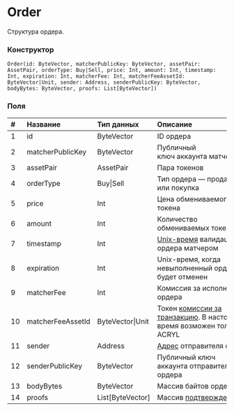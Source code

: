 # Order

Структура ордера.

### Конструктор

``` ride
Order(id: ByteVector, matcherPublicKey: ByteVector, assetPair: AssetPair, orderType: Buy|Sell, price: Int, amount: Int, timestamp: Int, expiration: Int, matcherFee: Int, matcherFeeAssetId: ByteVector|Unit, sender: Address, senderPublicKey: ByteVector, bodyBytes: ByteVector, proofs: List[ByteVector])
```

### Поля

| # | Название | Тип данных | Описание |
| :--- | :--- | :--- | :--- |
| 1 | id | ByteVector | ID ордера |
| 2 | matcherPublicKey | ByteVector | Публичный ключ аккаунта матчера |
| 3 | assetPair | AssetPair | Пара токенов |
| 4 | orderType | Buy&#124;Sell | Тип ордера — продажа или покупка |
| 5 | price | Int | Цена обмениваемого токена |
| 6 | amount | Int | Количество обмениваемых токенов |
| 7 | timestamp | Int | [Unix-время](https://ru.wikipedia.org/wiki/Unix-время) валидации ордера матчером |
| 8 | expiration | Int | Unix-время, когда невыполненный ордер будет отменен |
| 9 | matcherFee | Int | Комиссия за исполнение ордера |
| 10 | matcherFeeAssetId | ByteVector&#124;Unit | Токен [комиссии за транзакцию](/blockchain/transaction-fee.md). В настоящее время возможен только ACRYL |
| 11 | sender | Address | [Адрес](/blockchain/address.md) отправителя ордера |
| 12 | senderPublicKey | ByteVector | Публичный ключ аккаунта отправителя ордера |
| 13 | bodyBytes | ByteVector | Массив байтов ордера |
| 14 | proofs | List[ByteVector] | Массив [подтверждений](/blockchain/transaction-proof.md) |
